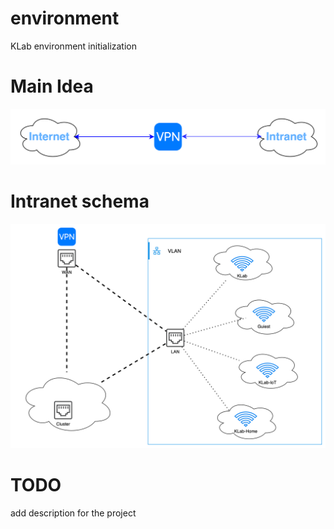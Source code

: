 # environment
KLab environment initialization


# Main Idea

![Main Idea](./img/general-view.png)


# Intranet schema

![Intranet schema](./img/intranet.png)

# TODO 
add description for the project
